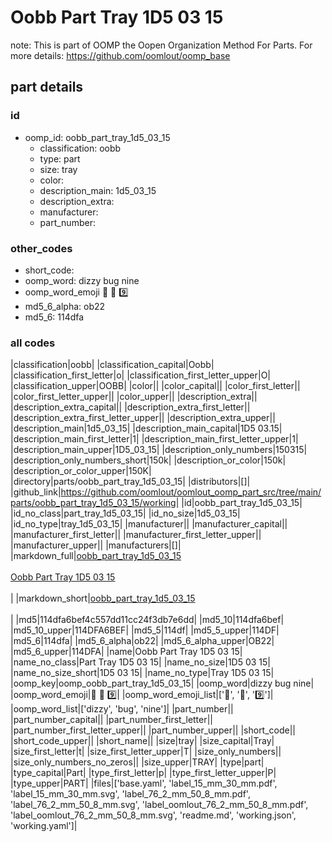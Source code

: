 # Oobb Part Tray 1D5 03 15  

note: This is part of OOMP the Oopen Organization Method For Parts. For more details: https://github.com/oomlout/oomp_base

##  part details





### id
* oomp_id: oobb_part_tray_1d5_03_15
  * classification: oobb
  * type: part
  * size: tray
  * color: 
  * description_main: 1d5_03_15
  * description_extra: 
  * manufacturer: 
  * part_number: 

### other_codes
* short_code: 
* oomp_word: dizzy bug nine
* oomp_word_emoji :dizzy: :bug: :nine:
* md5_6_alpha: ob22
* md5_6: 114dfa

### all codes 
|classification|oobb|
|classification_capital|Oobb|
|classification_first_letter|o|
|classification_first_letter_upper|O|
|classification_upper|OOBB|
|color||
|color_capital||
|color_first_letter||
|color_first_letter_upper||
|color_upper||
|description_extra||
|description_extra_capital||
|description_extra_first_letter||
|description_extra_first_letter_upper||
|description_extra_upper||
|description_main|1d5_03_15|
|description_main_capital|1D5 03.15|
|description_main_first_letter|1|
|description_main_first_letter_upper|1|
|description_main_upper|1D5_03_15|
|description_only_numbers|150315|
|description_only_numbers_short|150k|
|description_or_color|150k|
|description_or_color_upper|150K|
|directory|parts/oobb_part_tray_1d5_03_15|
|distributors|[]|
|github_link|https://github.com/oomlout/oomlout_oomp_part_src/tree/main/parts/oobb_part_tray_1d5_03_15/working|
|id|oobb_part_tray_1d5_03_15|
|id_no_class|part_tray_1d5_03_15|
|id_no_size|1d5_03_15|
|id_no_type|tray_1d5_03_15|
|manufacturer||
|manufacturer_capital||
|manufacturer_first_letter||
|manufacturer_first_letter_upper||
|manufacturer_upper||
|manufacturers|[]|
|markdown_full|[oobb_part_tray_1d5_03_15](https://github.com/oomlout/oomlout_oomp_part_src/tree/main/parts/oobb_part_tray_1d5_03_15/working)<br>[](https://github.com/oomlout/oomlout_oomp_part_src/tree/main/parts/oobb_part_tray_1d5_03_15/working)<br>[Oobb Part Tray 1D5 03 15](https://github.com/oomlout/oomlout_oomp_part_src/tree/main/parts/oobb_part_tray_1d5_03_15/working)<br><br>|
|markdown_short|[oobb_part_tray_1d5_03_15](https://github.com/oomlout/oomlout_oomp_part_src/tree/main/parts/oobb_part_tray_1d5_03_15/working)<br><br>|
|md5|114dfa6bef4c557dd11cc24f3db7e6dd|
|md5_10|114dfa6bef|
|md5_10_upper|114DFA6BEF|
|md5_5|114df|
|md5_5_upper|114DF|
|md5_6|114dfa|
|md5_6_alpha|ob22|
|md5_6_alpha_upper|OB22|
|md5_6_upper|114DFA|
|name|Oobb Part Tray 1D5 03 15|
|name_no_class|Part Tray 1D5 03 15|
|name_no_size|1D5 03 15|
|name_no_size_short|1D5 03 15|
|name_no_type|Tray 1D5 03 15|
|oomp_key|oomp_oobb_part_tray_1d5_03_15|
|oomp_word|dizzy bug nine|
|oomp_word_emoji|:dizzy: :bug: :nine:|
|oomp_word_emoji_list|[':dizzy:', ':bug:', ':nine:']|
|oomp_word_list|['dizzy', 'bug', 'nine']|
|part_number||
|part_number_capital||
|part_number_first_letter||
|part_number_first_letter_upper||
|part_number_upper||
|short_code||
|short_code_upper||
|short_name||
|size|tray|
|size_capital|Tray|
|size_first_letter|t|
|size_first_letter_upper|T|
|size_only_numbers||
|size_only_numbers_no_zeros||
|size_upper|TRAY|
|type|part|
|type_capital|Part|
|type_first_letter|p|
|type_first_letter_upper|P|
|type_upper|PART|
|files|['base.yaml', 'label_15_mm_30_mm.pdf', 'label_15_mm_30_mm.svg', 'label_76_2_mm_50_8_mm.pdf', 'label_76_2_mm_50_8_mm.svg', 'label_oomlout_76_2_mm_50_8_mm.pdf', 'label_oomlout_76_2_mm_50_8_mm.svg', 'readme.md', 'working.json', 'working.yaml']|
